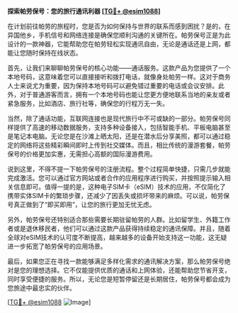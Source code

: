 **探索帕劳保号：您的旅行通讯利器 [[TG💪+ @esim1088](https://t.me/s/esim1088)]**

在计划前往帕劳的旅程时，您是否为如何保持与世界的联系而感到困扰？是的，在异国他乡，手机信号和网络连接是确保您顺利沟通的关键所在。帕劳保号正是为此设计的一款神器，它能帮助您在帕劳轻松实现通讯自由，无论是通话还是上网，都能让您随时保持在线状态。

首先，让我们来聊聊帕劳保号的核心功能——通话服务。这款产品为您提供了一个本地号码，这意味着您可以直接接听和拨打电话，就像身处帕劳一样。这对于商务人士来说尤为重要，因为保持本地号码可以避免错过重要的电话或会议安排。此外，对于普通游客而言，拥有一个本地号码也能让您更方便地联系当地的亲友或者紧急服务，比如酒店、旅行社等，确保您的行程万无一失。

当然，除了通话功能，互联网连接也是现代旅行中不可或缺的一部分。帕劳保号同样提供了高速的移动数据服务，支持多种设备接入，包括智能手机、平板电脑甚至是笔记本电脑。无论您是在沙滩上晒太阳，还是在潜水后分享美照，都可以通过稳定的网络将这些精彩瞬间即时上传到社交媒体。而且，相比传统的漫游套餐，帕劳保号的价格更加实惠，无需担心高额的国际漫游费用。

说到这里，不得不提一下帕劳保号的注册流程。整个过程简单快捷，只需几步就能完成激活。您可以通过官方网站或者合作的应用程序进行购买，并按照提示输入相关信息即可。值得一提的是，这种电子SIM卡（eSIM）技术的应用，不仅简化了携带实体SIM卡的繁琐步骤，还减少了因丢失或损坏带来的麻烦。可以说，帕劳保号真正做到了“即买即用”，让您的旅行更加无忧无虑。

另外，帕劳保号还特别适合那些需要长期驻留帕劳的人群。比如留学生、外籍工作者或是退休移民者，他们可以通过这款产品获得持续稳定的通讯保障。并且，随着全球对eSIM技术的认可度不断提高，越来越多的设备开始支持这一功能，这无疑进一步拓宽了帕劳保号的应用场景。

最后，如果您正在寻找一款能够满足多样化需求的通讯解决方案，那么帕劳保号绝对是您的理想选择。它不仅能提供优质的通话和上网体验，还能帮助您节省开支，同时享受便捷的服务。所以，无论您是短暂停留还是长期居住，帕劳保号都会成为您旅途中最忠实的伙伴。

[[TG💪+ @esim1088](https://t.me/s/esim1088) ![Image](https://i.postimg.cc/4NQfJmqS/Snipaste-2025-05-13-00-14-12.png)]